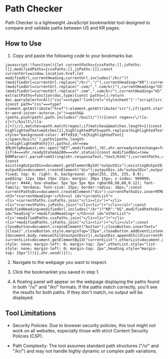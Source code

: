 # Path Checker

Path Checker is a lightweight JavaScript bookmarklet tool designed to compare and validate paths between US and KR pages.

## How to Use
1. Copy and paste the following code to your bookmarks bar.
```
javascript:!function(){let currentPaths={cssPaths:[],jsPaths:[]},modifiedPaths={cssPaths:[],jsPaths:[]};const currentUrl=window.location.href;let modifiedUrl,currentHeading;currentUrl.includes("/kr/")?(modifiedUrl=currentUrl.replace("/kr/","/"),currentHeading="KR"):currentUrl.endsWith("/")?(modifiedUrl=currentUrl.replace(".com/",".com/kr/"),currentHeading="US"):(modifiedUrl=currentUrl.replace(".com",".com/kr/"),currentHeading="US");const extractPaths=function(doc,type){const paths=[];return doc.querySelectorAll("css"===type?'link[rel="stylesheet"]':"script[src]").forEach(function(element){const path="css"===type?element.getAttribute("href"):element.getAttribute("src");if((path.startsWith("/v/")||path.startsWith("/kr/"))&&"/kr/global/scripts/ac-kr-word-joiner-autorun.js"!==path&&(paths.push(path),path.includes("/built/"))){const regex=/\/([a-z]+)\/built\/([a-z]+)\//i,matches=path.match(regex);if(matches&&matches.length>1){const highlightedText=matches[1],highlightedPath=path.replace(highlightedText+"/",`<span style="background-color: #ffe91d;">${highlightedText}</span>/built/`);paths[paths.length-1]=highlightedPath}}}),paths},xhr=new XMLHttpRequest;xhr.open("GET",modifiedUrl,!0),xhr.onreadystatechange=function(){if(4===xhr.readyState&&200===xhr.status){const modifiedDoc=(new DOMParser).parseFromString(xhr.responseText,"text/html");currentPaths.cssPaths=extractPaths(document,"css"),currentPaths.jsPaths=extractPaths(document,"js"),modifiedPaths.cssPaths=extractPaths(modifiedDoc,"css"),modifiedPaths.jsPaths=extractPaths(modifiedDoc,"js"),function(){const existingOutputDiv=document.getElementById("outputDiv");existingOutputDiv&&document.body.removeChild(existingOutputDiv);const outputDiv=document.createElement("div");outputDiv.id="outputDiv",outputDiv.style="position: fixed; top: 0; right: 0; background: rgba(255, 255, 255, 0.9); padding: 12px 18px 15px 15px; margin: 20px 15px; z-index: 999999; color: #444; box-shadow: 5px 5px 5px 0px rgba(68,68,68,0.12); font-family: Verdana; font-size: 15px; border-radius: 16px;";const currentPathsDiv=document.createElement("div");currentPathsDiv.innerHTML="<h3>"+currentHeading+'</h3><ul id="currentList"><li>'+currentPaths.cssPaths.join("</li><li>")+"</li><li>"+currentPaths.jsPaths.join("</li><li>")+"</li></ul>";const modifiedHeading=modifiedUrl.includes("/kr")?"KR":"US",modifiedPathsDiv=document.createElement("div");modifiedPathsDiv.innerHTML='<h3 id="heading">'+modifiedHeading+'</h3><ul id="otherList"><li>'+modifiedPaths.cssPaths.join("</li><li>")+"</li><li>"+modifiedPaths.jsPaths.join("</li><li>")+"</li></ul>";const closeButton=document.createElement("button");closeButton.innerText="[Close]",closeButton.style.marginTop="25px",closeButton.addEventListener("click",function(){document.body.removeChild(outputDiv)}),outputDiv.appendChild(currentPathsDiv),outputDiv.appendChild(modifiedPathsDiv),outputDiv.appendChild(closeButton),document.body.appendChild(outputDiv);const currentList=document.getElementById("currentList"),otherList=document.getElementById("otherList"),heading=document.getElementById("heading");currentList.style="list-style: none; margin-left: 0; margin-top: 2px",otherList.style="list-style: none; margin-left: 0; margin-top: 2px",heading.style="margin-top: 15px"}()}},xhr.send()}();
```

2. Navigate to the webpage you want to inspect.

3. Click the bookmarklet you saved in step 1.

4. A floating panel will appear on the webpage displaying the paths found in both "/v/" and "/kr/" formats. If the paths match correctly, you'll see the results for both paths. If they don't match, no output will be displayed.

## Tool Limitations
* Security Policies: Due to browser security policies, this tool might not work on all websites, especially those with strict Content Security Policies (CSP).

* Path Complexity: The tool assumes standard path structures ("/v/" and "/kr/") and may not handle highly dynamic or complex path variations.